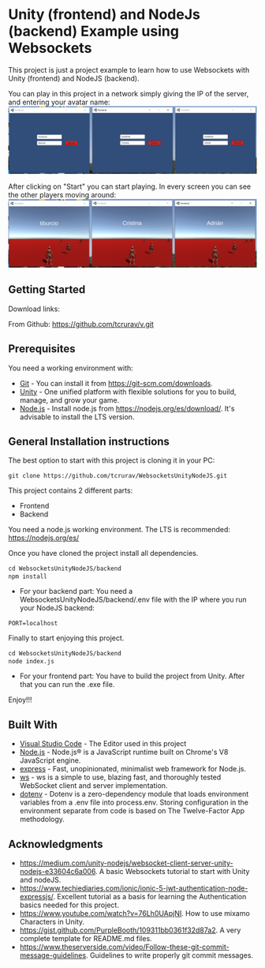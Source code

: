 # Unity (frontend) and NodeJs (backend) Example using Websockets
This project is just a project example to learn how to use Websockets with Unity (frontend) and NodeJS (backend).

You can play in this project in a network simply giving the IP of the server, and entering your avatar name: 
![screenshots](https://github.com/tcrurav/WebsocketsUnityNodeJS/blob/master/screenshots/screenshot-01.png)

After clicking on "Start" you can start playing. In every screen you can see the other players moving around:
![screenshots](https://github.com/tcrurav/WebsocketsUnityNodeJS/blob/master/screenshots/screenshot-02.png)

## Getting Started

Download links:

From Github: https://github.com/tcrurav/v.git

## Prerequisites

You need a working environment with:
* [Git](https://git-scm.com) - You can install it from https://git-scm.com/downloads.
* [Unity](https://unity.com) - One unified platform with flexible solutions for you to build, manage, and grow your game.
* [Node.js](https://nodejs.org) - Install node.js from https://nodejs.org/es/download/. It's advisable to install the LTS version.

## General Installation instructions

The best option to start with this project is cloning it in your PC:

```
git clone https://github.com/tcrurav/WebsocketsUnityNodeJS.git
```

This project contains 2 different parts:
* Frontend
* Backend

You need a node.js working environment. The LTS is recommended: https://nodejs.org/es/

Once you have cloned the project install all dependencies.

```
cd WebsocketsUnityNodeJS/backend
npm install
```

* For your backend part:
You need a WebsocketsUnityNodeJS/backend/.env file with the IP where you run your NodeJS backend:

```
PORT=localhost
```

Finally to start enjoying this project.

```
cd WebsocketsUnityNodeJS/backend
node index.js
```

* For your frontend part:
You have to build the project from Unity. After that you can run the .exe file.

Enjoy!!!


## Built With

* [Visual Studio Code](https://code.visualstudio.com/) - The Editor used in this project
* [Node.js](https://nodejs.org/) - Node.js® is a JavaScript runtime built on Chrome's V8 JavaScript engine.
* [express](https://expressjs.com/) - Fast, unopinionated, minimalist web framework for Node.js.
* [ws](https://www.npmjs.com/package/ws) - ws is a simple to use, blazing fast, and thoroughly tested WebSocket client and server implementation.
* [dotenv](https://www.npmjs.com/package/dotenv) - Dotenv is a zero-dependency module that loads environment variables from a .env file into process.env. Storing configuration in the environment separate from code is based on The Twelve-Factor App methodology.

## Acknowledgments

* https://medium.com/unity-nodejs/websocket-client-server-unity-nodejs-e33604c6a006. A basic Websockets tutorial to start with Unity and nodeJS.
* https://www.techiediaries.com/ionic/ionic-5-jwt-authentication-node-expressjs/. Excellent tutorial as a basis for learning the Authentication basics needed for this project.
* https://www.youtube.com/watch?v=76Lh0UApjNI. How to use mixamo Characters in Unity.
* https://gist.github.com/PurpleBooth/109311bb0361f32d87a2. A very complete template for README.md files.
* https://www.theserverside.com/video/Follow-these-git-commit-message-guidelines. Guidelines to write properly git commit messages.